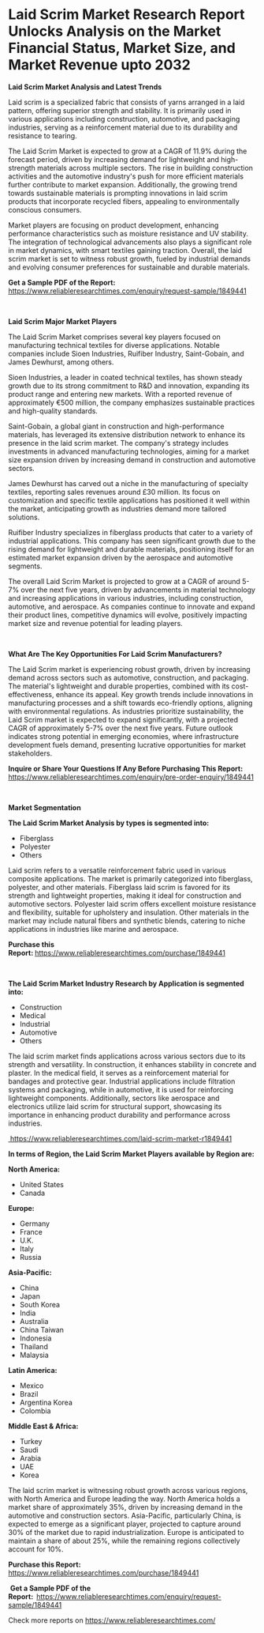 <p><h1>Laid Scrim Market Research Report Unlocks Analysis on the Market Financial Status, Market Size, and Market Revenue upto 2032</h1></p><p><strong>Laid Scrim Market Analysis and Latest Trends</strong></p>
<p><p>Laid scrim is a specialized fabric that consists of yarns arranged in a laid pattern, offering superior strength and stability. It is primarily used in various applications including construction, automotive, and packaging industries, serving as a reinforcement material due to its durability and resistance to tearing. </p><p>The Laid Scrim Market is expected to grow at a CAGR of 11.9% during the forecast period, driven by increasing demand for lightweight and high-strength materials across multiple sectors. The rise in building construction activities and the automotive industry's push for more efficient materials further contribute to market expansion. Additionally, the growing trend towards sustainable materials is prompting innovations in laid scrim products that incorporate recycled fibers, appealing to environmentally conscious consumers.</p><p>Market players are focusing on product development, enhancing performance characteristics such as moisture resistance and UV stability. The integration of technological advancements also plays a significant role in market dynamics, with smart textiles gaining traction. Overall, the laid scrim market is set to witness robust growth, fueled by industrial demands and evolving consumer preferences for sustainable and durable materials.</p></p>
<p><strong>Get a Sample PDF of the Report:&nbsp;</strong> <a href="https://www.reliableresearchtimes.com/enquiry/request-sample/1849441?utm_campaign=2627&utm_medium=2&utm_source=Github&utm_content=ia&utm_term=02042025&utm_id=laid-scrim">https://www.reliableresearchtimes.com/enquiry/request-sample/1849441</a></p>
<p>&nbsp;</p>
<p><strong>Laid Scrim Major Market Players</strong></p>
<p><p>The Laid Scrim Market comprises several key players focused on manufacturing technical textiles for diverse applications. Notable companies include Sioen Industries, Ruifiber Industry, Saint-Gobain, and James Dewhurst, among others.</p><p>Sioen Industries, a leader in coated technical textiles, has shown steady growth due to its strong commitment to R&D and innovation, expanding its product range and entering new markets. With a reported revenue of approximately €500 million, the company emphasizes sustainable practices and high-quality standards.</p><p>Saint-Gobain, a global giant in construction and high-performance materials, has leveraged its extensive distribution network to enhance its presence in the laid scrim market. The company's strategy includes investments in advanced manufacturing technologies, aiming for a market size expansion driven by increasing demand in construction and automotive sectors.</p><p>James Dewhurst has carved out a niche in the manufacturing of specialty textiles, reporting sales revenues around £30 million. Its focus on customization and specific textile applications has positioned it well within the market, anticipating growth as industries demand more tailored solutions.</p><p>Ruifiber Industry specializes in fiberglass products that cater to a variety of industrial applications. This company has seen significant growth due to the rising demand for lightweight and durable materials, positioning itself for an estimated market expansion driven by the aerospace and automotive segments.</p><p>The overall Laid Scrim Market is projected to grow at a CAGR of around 5-7% over the next five years, driven by advancements in material technology and increasing applications in various industries, including construction, automotive, and aerospace. As companies continue to innovate and expand their product lines, competitive dynamics will evolve, positively impacting market size and revenue potential for leading players.</p></p>
<p>&nbsp;</p>
<p><strong>What Are The Key Opportunities For Laid Scrim Manufacturers?</strong></p>
<p><p>The Laid Scrim market is experiencing robust growth, driven by increasing demand across sectors such as automotive, construction, and packaging. The material's lightweight and durable properties, combined with its cost-effectiveness, enhance its appeal. Key growth trends include innovations in manufacturing processes and a shift towards eco-friendly options, aligning with environmental regulations. As industries prioritize sustainability, the Laid Scrim market is expected to expand significantly, with a projected CAGR of approximately 5-7% over the next five years. Future outlook indicates strong potential in emerging economies, where infrastructure development fuels demand, presenting lucrative opportunities for market stakeholders.</p></p>
<p><strong>Inquire or Share Your Questions If Any Before Purchasing This Report:</strong> <a href="https://www.reliableresearchtimes.com/enquiry/pre-order-enquiry/1849441?utm_campaign=2627&utm_medium=2&utm_source=Github&utm_content=ia&utm_term=02042025&utm_id=laid-scrim">https://www.reliableresearchtimes.com/enquiry/pre-order-enquiry/1849441</a></p>
<p>&nbsp;</p>
<p><strong>Market Segmentation</strong></p>
<p><strong>The Laid Scrim Market Analysis by types is segmented into:</strong></p>
<p><ul><li>Fiberglass</li><li>Polyester</li><li>Others</li></ul></p>
<p><p>Laid scrim refers to a versatile reinforcement fabric used in various composite applications. The market is primarily categorized into fiberglass, polyester, and other materials. Fiberglass laid scrim is favored for its strength and lightweight properties, making it ideal for construction and automotive sectors. Polyester laid scrim offers excellent moisture resistance and flexibility, suitable for upholstery and insulation. Other materials in the market may include natural fibers and synthetic blends, catering to niche applications in industries like marine and aerospace.</p></p>
<p><strong>Purchase this Report:&nbsp;</strong><a href="https://www.reliableresearchtimes.com/purchase/1849441?utm_campaign=2627&utm_medium=2&utm_source=Github&utm_content=ia&utm_term=02042025&utm_id=laid-scrim">https://www.reliableresearchtimes.com/purchase/1849441</a></p>
<p>&nbsp;</p>
<p><strong>The Laid Scrim Market Industry Research by Application is segmented into:</strong></p>
<p><ul><li>Construction</li><li>Medical</li><li>Industrial</li><li>Automotive</li><li>Others</li></ul></p>
<p><p>The laid scrim market finds applications across various sectors due to its strength and versatility. In construction, it enhances stability in concrete and plaster. In the medical field, it serves as a reinforcement material for bandages and protective gear. Industrial applications include filtration systems and packaging, while in automotive, it is used for reinforcing lightweight components. Additionally, sectors like aerospace and electronics utilize laid scrim for structural support, showcasing its importance in enhancing product durability and performance across industries.</p></p>
<p><a href="https://www.reliableresearchtimes.com/laid-scrim-market-r1849441?utm_campaign=2627&utm_medium=2&utm_source=Github&utm_content=ia&utm_term=02042025&utm_id=laid-scrim">&nbsp;https://www.reliableresearchtimes.com/laid-scrim-market-r1849441</a></p>
<p><strong>In terms of Region, the Laid Scrim Market Players available by Region are:</strong></p>
<p>
    <p> <strong> North America: </strong>
        <ul>
            <li>United States</li>
            <li>Canada</li>
        </ul>
        </p> 
    <p> <strong> Europe: </strong>
        <ul>
            <li>Germany</li>
            <li>France</li>
            <li>U.K.</li>
            <li>Italy</li>
            <li>Russia</li>
        </ul>
        </p> 
    <p> <strong> Asia-Pacific: </strong>
        <ul>
            <li>China</li>
            <li>Japan</li>
            <li>South Korea</li>
            <li>India</li>
            <li>Australia</li>
            <li>China Taiwan</li>
            <li>Indonesia</li>
            <li>Thailand</li>
            <li>Malaysia</li>
        </ul>
        </p> 
    <p> <strong> Latin America: </strong>
        <ul>
            <li>Mexico</li>
            <li>Brazil</li>
            <li>Argentina Korea</li>
            <li>Colombia</li>
        </ul>
        </p> 
    <p> <strong> Middle East & Africa: </strong>
        <ul>
            <li>Turkey</li>
            <li>Saudi</li>
            <li>Arabia</li>
            <li>UAE</li>
            <li>Korea</li>
        </ul>
    </p>
    </p>
<p><p>The laid scrim market is witnessing robust growth across various regions, with North America and Europe leading the way. North America holds a market share of approximately 35%, driven by increasing demand in the automotive and construction sectors. Asia-Pacific, particularly China, is expected to emerge as a significant player, projected to capture around 30% of the market due to rapid industrialization. Europe is anticipated to maintain a share of about 25%, while the remaining regions collectively account for 10%.</p></p>
<p><strong>Purchase this Report: </strong><a href="https://www.reliableresearchtimes.com/purchase/1849441?utm_campaign=2627&utm_medium=2&utm_source=Github&utm_content=ia&utm_term=02042025&utm_id=laid-scrim">https://www.reliableresearchtimes.com/purchase/1849441</a></p>
<p>&nbsp;<strong>Get a Sample PDF of the Report:&nbsp;&nbsp;</strong><a href="https://www.reliableresearchtimes.com/enquiry/request-sample/1849441?utm_campaign=2627&utm_medium=2&utm_source=Github&utm_content=ia&utm_term=02042025&utm_id=laid-scrim">https://www.reliableresearchtimes.com/enquiry/request-sample/1849441</a></p>
<p><strong></strong></p>
<p>Check more reports on <a href="https://www.reliableresearchtimes.com/?utm_campaign=2627&utm_medium=2&utm_source=Github&utm_content=ia&utm_term=02042025&utm_id=laid-scrim">https://www.reliableresearchtimes.com/</a></p>